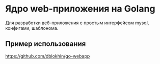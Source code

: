 # Ядро web-приложения на Golang
Для разработки веб-приложения с простым интерфейсом mysql, конфигами, шаблонома.

## Пример использования
https://github.com/dblokhin/go-webapp

